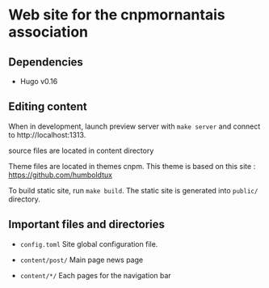 # Web site for the cnpmornantais association

## Dependencies

* Hugo v0.16

## Editing content

When in development, launch preview server with `make server` and connect
to http://localhost:1313.

source files are located in content directory

Theme files are located in themes cnpm.
This theme is based on this site : https://github.com/humboldtux

To build static site, run `make build`. The static site is generated into
`public/` directory.

## Important files and directories

* `config.toml`
Site global configuration file.

* `content/post/`
Main page news page

* `content/*/`
Each pages for the navigation bar
